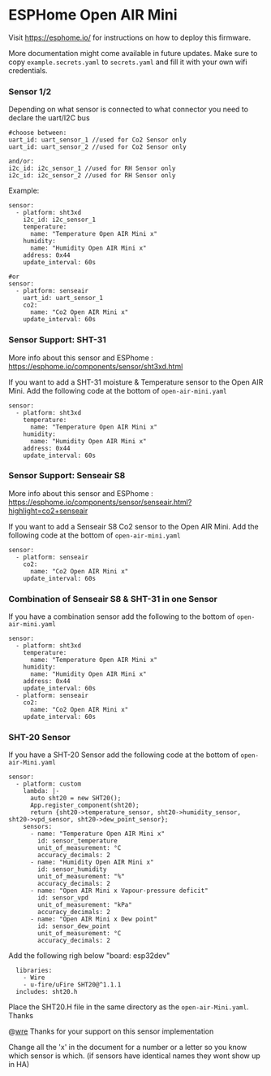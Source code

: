 # ESPHome Open AIR Mini

Visit https://esphome.io/ for instructions on how to deploy this firmware.

More documentation might come available in future updates. Make sure to copy `example.secrets.yaml` to `secrets.yaml` and fill it with your own wifi credentials.

### Sensor 1/2
Depending on what sensor is connected to what connector you need to declare the uart/I2C bus
```
#choose between:
uart_id: uart_sensor_1 //used for Co2 Sensor only
uart_id: uart_sensor_2 //used for Co2 Sensor only

and/or:
i2c_id: i2c_sensor_1 //used for RH Sensor only
i2c_id: i2c_sensor_2 //used for RH Sensor only
```
Example:
```
sensor:
  - platform: sht3xd
    i2c_id: i2c_sensor_1
    temperature:
      name: "Temperature Open AIR Mini x"
    humidity:
      name: "Humidity Open AIR Mini x"
    address: 0x44
    update_interval: 60s

#or
sensor:
  - platform: senseair
    uart_id: uart_sensor_1
    co2:
      name: "Co2 Open AIR Mini x"
    update_interval: 60s
```

### Sensor Support: SHT-31

More info about this sensor and ESPhome : https://esphome.io/components/sensor/sht3xd.html

If you want to add a SHT-31 moisture & Temperature sensor to the Open AIR Mini. Add the following code at the bottom of `open-air-mini.yaml` 

```
sensor:
  - platform: sht3xd
    temperature:
      name: "Temperature Open AIR Mini x"
    humidity:
      name: "Humidity Open AIR Mini x"
    address: 0x44
    update_interval: 60s
```

### Sensor Support: Senseair S8

More info about this sensor and ESPhome : https://esphome.io/components/sensor/senseair.html?highlight=co2+senseair

If you want to add a Senseair S8 Co2 sensor to the Open AIR Mini. Add the following code at the bottom of `open-air-mini.yaml` 

```
sensor:
  - platform: senseair
    co2:
      name: "Co2 Open AIR Mini x"
    update_interval: 60s
```

### Combination of Senseair S8 & SHT-31 in one Sensor

If you have a combination sensor add the following to the bottom of `open-air-mini.yaml` 

```
sensor:
  - platform: sht3xd
    temperature:
      name: "Temperature Open AIR Mini x"
    humidity:
      name: "Humidity Open AIR Mini x"
    address: 0x44
    update_interval: 60s
  - platform: senseair
    co2:
      name: "Co2 Open AIR Mini x"
    update_interval: 60s
```

### SHT-20 Sensor

If you have a SHT-20 Sensor add the following code at the bottom of `open-air-Mini.yaml` 

```
sensor:
  - platform: custom
    lambda: |-
      auto sht20 = new SHT20();
      App.register_component(sht20);
      return {sht20->temperature_sensor, sht20->humidity_sensor, sht20->vpd_sensor, sht20->dew_point_sensor};
    sensors:
      - name: "Temperature Open AIR Mini x"
        id: sensor_temperature
        unit_of_measurement: °C
        accuracy_decimals: 2
      - name: "Humidity Open AIR Mini x"
        id: sensor_humidity
        unit_of_measurement: "%"
        accuracy_decimals: 2
      - name: "Open AIR Mini x Vapour-pressure deficit"
        id: sensor_vpd
        unit_of_measurement: "kPa"
        accuracy_decimals: 2
      - name: "Open AIR Mini x Dew point"
        id: sensor_dew_point
        unit_of_measurement: °C
        accuracy_decimals: 2

```
Add the following righ below "board: esp32dev" 
```
  libraries:
    - Wire
    - u-fire/uFire SHT20@^1.1.1
  includes: sht20.h
```

Place the SHT20.H file in the same directory as the `open-air-Mini.yaml`.
Thanks 

@[wre](https://github.com/wrenoud) Thanks for your support on this sensor implementation

Change all the 'x' in the document for a number or a letter so you know which sensor is which. (if sensors have identical names they wont show up in HA)
